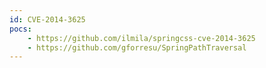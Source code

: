 ```yaml
---
id: CVE-2014-3625
pocs:
    - https://github.com/ilmila/springcss-cve-2014-3625
    - https://github.com/gforresu/SpringPathTraversal
---
```

